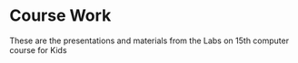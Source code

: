 Course Work
===========


These are the presentations and materials from the Labs on 15th computer course for Kids
